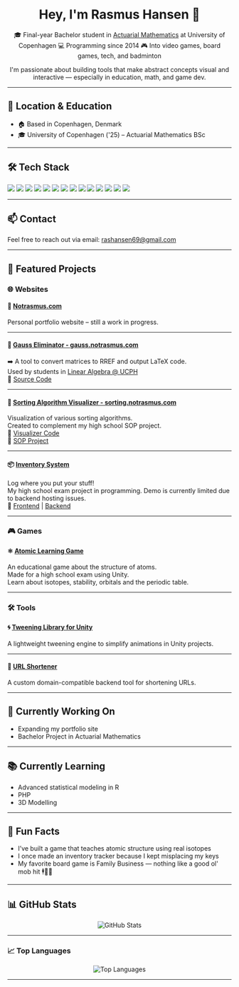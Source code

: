 <h1 align="center">Hey, I'm Rasmus Hansen 👋</h1>

<p align="center">
🎓 Final-year Bachelor student in <a href="https://www.ku.dk/studier/bachelor/forsikringsmatematik">Actuarial Mathematics</a> at University of Copenhagen  
💻 Programming since 2014  
🎮 Into video games, board games, tech, and badminton  
</p>


<p align="center">
I'm passionate about building tools that make abstract concepts visual and interactive — especially in education, math, and game dev.
</p>

---

## 📍 Location & Education

- 🏠 Based in Copenhagen, Denmark  
- 🎓 University of Copenhagen ('25) – Actuarial Mathematics BSc

---

## 🛠️ Tech Stack

<p>
  <img src="https://img.shields.io/badge/Java-ED8B00?style=for-the-badge&logo=java&logoColor=white"/>
  <img src="https://img.shields.io/badge/C%23-239120?style=for-the-badge&logo=c-sharp&logoColor=white"/>
  <img src="https://img.shields.io/badge/JavaScript-F7DF1E?style=for-the-badge&logo=javascript&logoColor=black"/>
  <img src="https://img.shields.io/badge/Python-3776AB?style=for-the-badge&logo=python&logoColor=white"/>
  <img src="https://img.shields.io/badge/R-276DC3?style=for-the-badge&logo=r&logoColor=white"/>
  <img src="https://img.shields.io/badge/HTML-E34F26?style=for-the-badge&logo=html5&logoColor=white"/>
  <img src="https://img.shields.io/badge/CSS-1572B6?style=for-the-badge&logo=css3&logoColor=white"/>
  <img src="https://img.shields.io/badge/LaTeX-008080?style=for-the-badge&logo=latex&logoColor=white"/>
  <img src="https://img.shields.io/badge/C++-00599C?style=for-the-badge&logo=cplusplus&logoColor=white"/>
  <img src="https://img.shields.io/badge/PHP-777BB4?style=for-the-badge&logo=php&logoColor=white"/>
  <img src="https://img.shields.io/badge/Node.js-339933?style=for-the-badge&logo=nodedotjs&logoColor=white"/>
  <img src="https://img.shields.io/badge/Express.js-000000?style=for-the-badge&logo=express&logoColor=white"/>
  <img src="https://img.shields.io/badge/React-61DAFB?style=for-the-badge&logo=react&logoColor=black"/>
  <img src="https://img.shields.io/badge/Unity-000000?style=for-the-badge&logo=unity&logoColor=white"/>
</p>

---

## 📫 Contact

Feel free to reach out via email: [rashansen69@gmail.com](mailto:rashansen69@gmail.com)

---


## 🚀 Featured Projects

### 🌐 Websites

#### 🔗 [Notrasmus.com](https://notrasmus.com)
Personal portfolio website – still a work in progress.

---

#### 🔢 [Gauss Eliminator - gauss.notrasmus.com](https://gauss.notrasmus.com)  
➡️ A tool to convert matrices to RREF and output LaTeX code.  
Used by students in [Linear Algebra @ UCPH](https://kurser.ku.dk/course/nmab10006u)  
🔗 [Source Code](https://github.com/Hjijijing/GaussEliminator)

---

#### 🔄 [Sorting Algorithm Visualizer - sorting.notrasmus.com](https://sorting.notrasmus.com)  
Visualization of various sorting algorithms.  
Created to complement my high school SOP project.  
🔗 [Visualizer Code](https://github.com/Hjijijing/sortingalgovisualizer)  
📄 [SOP Project](https://github.com/Hjijijing/SOPWorkspace)

---

#### 📦 [Inventory System](https://programmering.notrasmus.com)  
Log where you put your stuff!  
My high school exam project in programming. Demo is currently limited due to backend hosting issues.  
🔗 [Frontend](https://github.com/Hjijijing/eksamensprojekt-frontend) | [Backend](https://github.com/Hjijijing/eksamensprojekt-backend)

---

### 🎮 Games

#### ⚛️ [Atomic Learning Game](https://github.com/Hjijijing/DDU-Eksamensprojekt)  
An educational game about the structure of atoms.  
Made for a high school exam using Unity.  
Learn about isotopes, stability, orbitals and the periodic table.

---

### 🛠️ Tools

#### 🌀 [Tweening Library for Unity](https://github.com/Hjijijing/hjijijingtweening)  
A lightweight tweening engine to simplify animations in Unity projects.

---

#### 🔗 [URL Shortener](https://github.com/Hjijijing/urlshortener)  
A custom domain-compatible backend tool for shortening URLs.

---

## 🔭 Currently Working On

- Expanding my portfolio site  
- Bachelor Project in Actuarial Mathematics  

---

## 📚 Currently Learning

- Advanced statistical modeling in R
- PHP
- 3D Modelling
  

---

## 🧩 Fun Facts

- I’ve built a game that teaches atomic structure using real isotopes  
- I once made an inventory tracker because I kept misplacing my keys  
- My favorite board game is Family Business — nothing like a good ol' mob hit 🕴️🔫💵

---



## 📊 GitHub Stats

<p align="center">
  <img src="https://github-readme-stats.vercel.app/api?username=Hjijijing&show_icons=true&theme=default&hide_border=true&count_private=true" alt="GitHub Stats" />
</p>

---

### 📈 Top Languages

<p align="center">
  <img src="https://github-readme-stats.vercel.app/api/top-langs/?username=Hjijijing&layout=compact&hide_border=true&theme=default" alt="Top Languages" />
</p>

---



